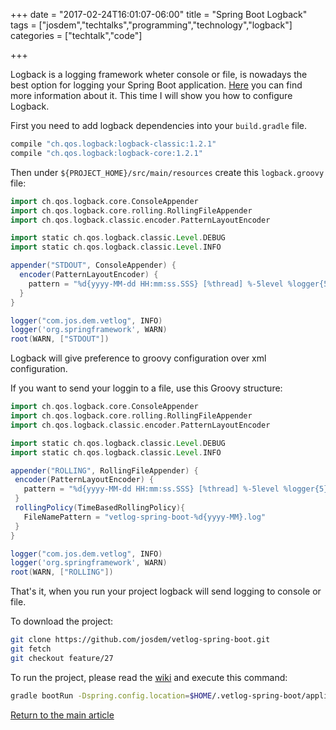 +++
date = "2017-02-24T16:01:07-06:00"
title = "Spring Boot Logback"
tags = ["josdem","techtalks","programming","technology","logback"]
categories = ["techtalk","code"]

+++

Logback is a logging framework wheter console or file, is nowadays the best option for logging your Spring Boot application. [Here](https://logback.qos.ch/) you can find more information about it. This time I will show you how to configure Logback.

First you need to add logback dependencies into your `build.gradle` file.

```groovy
compile "ch.qos.logback:logback-classic:1.2.1"
compile "ch.qos.logback:logback-core:1.2.1"
```

Then under `${PROJECT_HOME}/src/main/resources` create this `logback.groovy` file:

```groovy
import ch.qos.logback.core.ConsoleAppender
import ch.qos.logback.core.rolling.RollingFileAppender
import ch.qos.logback.classic.encoder.PatternLayoutEncoder

import static ch.qos.logback.classic.Level.DEBUG
import static ch.qos.logback.classic.Level.INFO

appender("STDOUT", ConsoleAppender) {
  encoder(PatternLayoutEncoder) {
    pattern = "%d{yyyy-MM-dd HH:mm:ss.SSS} [%thread] %-5level %logger{5} Groovy - %msg%n"
  }
}

logger("com.jos.dem.vetlog", INFO)
logger('org.springframework', WARN)
root(WARN, ["STDOUT"])
```

 Logback will give preference to groovy configuration over xml configuration.

 If you want to send your loggin to a file, use this Groovy structure:

 ```groovy
 import ch.qos.logback.core.ConsoleAppender
import ch.qos.logback.core.rolling.RollingFileAppender
import ch.qos.logback.classic.encoder.PatternLayoutEncoder

import static ch.qos.logback.classic.Level.DEBUG
import static ch.qos.logback.classic.Level.INFO

appender("ROLLING", RollingFileAppender) {
  encoder(PatternLayoutEncoder) {
    pattern = "%d{yyyy-MM-dd HH:mm:ss.SSS} [%thread] %-5level %logger{5} Groovy - %msg%n"
  }
  rollingPolicy(TimeBasedRollingPolicy){
    FileNamePattern = "vetlog-spring-boot-%d{yyyy-MM}.log"
  }
}

logger("com.jos.dem.vetlog", INFO)
logger('org.springframework', WARN)
root(WARN, ["ROLLING"])
 ```

 That's it, when you run your project logback will send logging to console or file.

 To download the project:

```bash
git clone https://github.com/josdem/vetlog-spring-boot.git
git fetch
git checkout feature/27
```

To run the project, please read the [wiki](https://github.com/josdem/vetlog-spring-boot/wiki/YAML%20File) and execute this command:

```bash
gradle bootRun -Dspring.config.location=$HOME/.vetlog-spring-boot/application-development.yml
```

[Return to the main article](/techtalk/spring)

